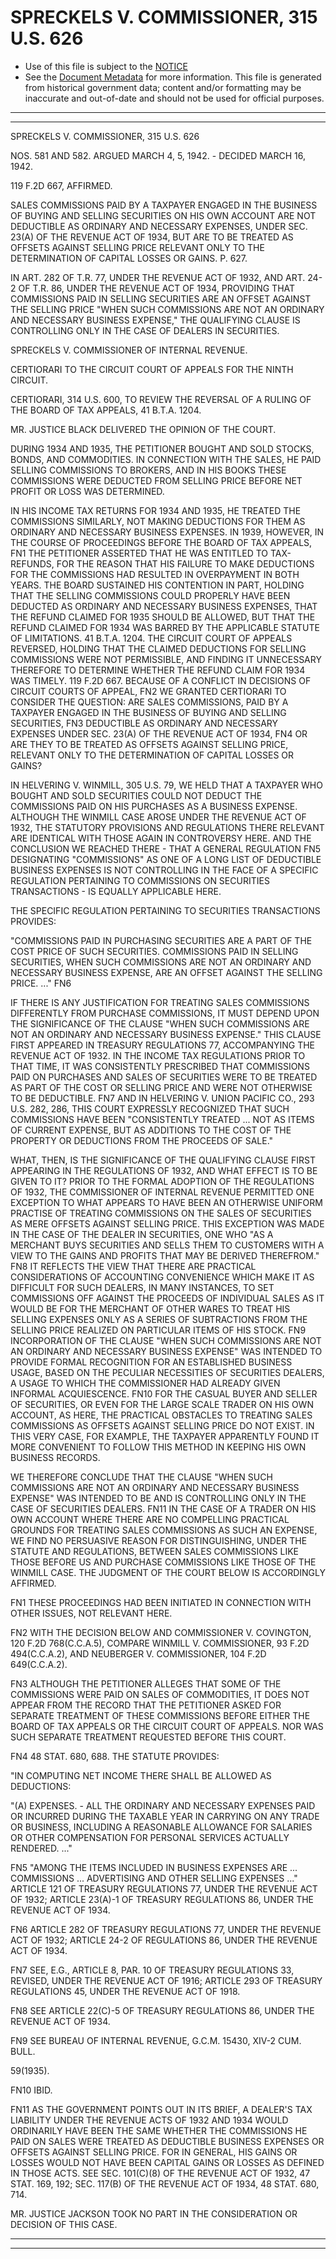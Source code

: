 ---
---

# SPRECKELS V. COMMISSIONER, 315 U.S. 626

* Use of this file is subject to the [NOTICE](https://github.com/publicdocs/notice/blob/master/NOTICE)
* See the [Document Metadata](../../../) for more information.
  This file is generated from historical government data; content and/or formatting may be inaccurate and out-of-date and should not be used for official purposes.

----------
----------

SPRECKELS V. COMMISSIONER, 315 U.S. 626

NOS. 581 AND 582.  ARGUED MARCH 4, 5, 1942.  - DECIDED MARCH 16, 1942.

119 F.2D 667, AFFIRMED.

SALES COMMISSIONS PAID BY A TAXPAYER ENGAGED IN THE BUSINESS OF BUYING AND SELLING SECURITIES ON HIS OWN ACCOUNT ARE NOT DEDUCTIBLE AS ORDINARY AND NECESSARY EXPENSES, UNDER SEC. 23(A) OF THE REVENUE ACT OF 1934, BUT ARE TO BE TREATED AS OFFSETS AGAINST SELLING PRICE RELEVANT ONLY TO THE DETERMINATION OF CAPITAL LOSSES OR GAINS.  P. 627.

IN ART. 282 OF T.R. 77, UNDER THE REVENUE ACT OF 1932, AND ART. 24-2 OF T.R. 86, UNDER THE REVENUE ACT OF 1934, PROVIDING THAT COMMISSIONS PAID IN SELLING SECURITIES ARE AN OFFSET AGAINST THE SELLING PRICE "WHEN SUCH COMMISSIONS ARE NOT AN ORDINARY AND NECESSARY BUSINESS EXPENSE," THE QUALIFYING CLAUSE IS CONTROLLING ONLY IN THE CASE OF DEALERS IN SECURITIES.

SPRECKELS V. COMMISSIONER OF INTERNAL REVENUE.

CERTIORARI TO THE CIRCUIT COURT OF APPEALS FOR THE NINTH CIRCUIT.

CERTIORARI, 314 U.S. 600, TO REVIEW THE REVERSAL OF A RULING OF THE BOARD OF TAX APPEALS, 41 B.T.A. 1204.

MR. JUSTICE BLACK DELIVERED THE OPINION OF THE COURT.

DURING 1934 AND 1935, THE PETITIONER BOUGHT AND SOLD STOCKS, BONDS, AND COMMODITIES.  IN CONNECTION WITH THE SALES, HE PAID SELLING COMMISSIONS TO BROKERS, AND IN HIS BOOKS THESE COMMISSIONS WERE DEDUCTED FROM SELLING PRICE BEFORE NET PROFIT OR LOSS WAS DETERMINED.

IN HIS INCOME TAX RETURNS FOR 1934 AND 1935, HE TREATED THE COMMISSIONS SIMILARLY, NOT MAKING DEDUCTIONS FOR THEM AS ORDINARY AND NECESSARY BUSINESS EXPENSES.  IN 1939, HOWEVER, IN THE COURSE OF PROCEEDINGS BEFORE THE BOARD OF TAX APPEALS,  FN1  THE PETITIONER ASSERTED THAT HE WAS ENTITLED TO TAX-REFUNDS, FOR THE REASON THAT HIS FAILURE TO MAKE DEDUCTIONS FOR THE COMMISSIONS HAD RESULTED IN OVERPAYMENT IN BOTH YEARS.  THE BOARD SUSTAINED HIS CONTENTION IN PART, HOLDING THAT THE SELLING COMMISSIONS COULD PROPERLY HAVE BEEN DEDUCTED AS ORDINARY AND NECESSARY BUSINESS EXPENSES, THAT THE REFUND CLAIMED FOR 1935 SHOULD BE ALLOWED, BUT THAT THE REFUND CLAIMED FOR 1934 WAS BARRED BY THE APPLICABLE STATUTE OF LIMITATIONS.  41 B.T.A. 1204.  THE CIRCUIT COURT OF APPEALS REVERSED, HOLDING THAT THE CLAIMED DEDUCTIONS FOR SELLING COMMISSIONS WERE NOT PERMISSIBLE, AND FINDING IT UNNECESSARY THEREFORE TO DETERMINE WHETHER THE REFUND CLAIM FOR 1934 WAS TIMELY.  119 F.2D 667.  BECAUSE OF A CONFLICT IN DECISIONS OF CIRCUIT COURTS OF APPEAL, FN2  WE GRANTED CERTIORARI TO CONSIDER THE QUESTION:  ARE SALES COMMISSIONS, PAID BY A TAXPAYER ENGAGED IN THE BUSINESS OF BUYING AND SELLING SECURITIES,  FN3  DEDUCTIBLE AS ORDINARY AND NECESSARY EXPENSES UNDER SEC. 23(A) OF THE REVENUE ACT OF 1934,  FN4  OR ARE THEY TO BE TREATED AS OFFSETS AGAINST SELLING PRICE, RELEVANT ONLY TO THE DETERMINATION OF CAPITAL LOSSES OR GAINS?

IN HELVERING V. WINMILL, 305 U.S. 79, WE HELD THAT A TAXPAYER WHO BOUGHT AND SOLD SECURITIES COULD NOT DEDUCT THE COMMISSIONS PAID ON HIS PURCHASES AS A BUSINESS EXPENSE.  ALTHOUGH THE WINMILL CASE AROSE UNDER THE REVENUE ACT OF 1932, THE STATUTORY PROVISIONS AND REGULATIONS THERE RELEVANT ARE IDENTICAL WITH THOSE AGAIN IN CONTROVERSY HERE.  AND THE CONCLUSION WE REACHED THERE - THAT A GENERAL REGULATION  FN5 DESIGNATING "COMMISSIONS" AS ONE OF A LONG LIST OF DEDUCTIBLE BUSINESS EXPENSES IS NOT CONTROLLING IN THE FACE OF A SPECIFIC REGULATION PERTAINING TO COMMISSIONS ON SECURITIES TRANSACTIONS - IS EQUALLY APPLICABLE HERE.

THE SPECIFIC REGULATION PERTAINING TO SECURITIES TRANSACTIONS PROVIDES:

"COMMISSIONS PAID IN PURCHASING SECURITIES ARE A PART OF THE COST PRICE OF SUCH SECURITIES.  COMMISSIONS PAID IN SELLING SECURITIES, WHEN SUCH COMMISSIONS ARE NOT AN ORDINARY AND NECESSARY BUSINESS EXPENSE, ARE AN OFFSET AGAINST THE SELLING PRICE.  ..."  FN6

IF THERE IS ANY JUSTIFICATION FOR TREATING SALES COMMISSIONS DIFFERENTLY FROM PURCHASE COMMISSIONS, IT MUST DEPEND UPON THE SIGNIFICANCE OF THE CLAUSE "WHEN SUCH COMMISSIONS ARE NOT AN ORDINARY AND NECESSARY BUSINESS EXPENSE."  THIS CLAUSE FIRST APPEARED IN TREASURY REGULATIONS 77, ACCOMPANYING THE REVENUE ACT OF 1932.  IN THE INCOME TAX REGULATIONS PRIOR TO THAT TIME, IT WAS CONSISTENTLY PRESCRIBED THAT COMMISSIONS PAID ON PURCHASES AND SALES OF SECURITIES WERE TO BE TREATED AS PART OF THE COST OR SELLING PRICE AND WERE NOT OTHERWISE TO BE DEDUCTIBLE.  FN7  AND IN HELVERING V. UNION PACIFIC CO., 293 U.S. 282, 286, THIS COURT EXPRESSLY RECOGNIZED THAT SUCH COMMISSIONS HAVE BEEN "CONSISTENTLY TREATED  ...  NOT AS ITEMS OF CURRENT EXPENSE, BUT AS ADDITIONS TO THE COST OF THE PROPERTY OR DEDUCTIONS FROM THE PROCEEDS OF SALE."

WHAT, THEN, IS THE SIGNIFICANCE OF THE QUALIFYING CLAUSE FIRST APPEARING IN THE REGULATIONS OF 1932, AND WHAT EFFECT IS TO BE GIVEN TO IT?  PRIOR TO THE FORMAL ADOPTION OF THE REGULATIONS OF 1932, THE COMMISSIONER OF INTERNAL REVENUE PERMITTED ONE EXCEPTION TO WHAT APPEARS TO HAVE BEEN AN OTHERWISE UNIFORM PRACTISE OF TREATING COMMISSIONS ON THE SALES OF SECURITIES AS MERE OFFSETS AGAINST SELLING PRICE.  THIS EXCEPTION WAS MADE IN THE CASE OF THE DEALER IN SECURITIES, ONE WHO "AS A MERCHANT BUYS SECURITIES AND SELLS THEM TO CUSTOMERS WITH A VIEW TO THE GAINS AND PROFITS THAT MAY BE DERIVED THEREFROM."  FN8  IT REFLECTS THE VIEW THAT THERE ARE PRACTICAL CONSIDERATIONS OF ACCOUNTING CONVENIENCE WHICH MAKE IT AS DIFFICULT FOR SUCH DEALERS, IN MANY INSTANCES, TO SET COMMISSIONS OFF AGAINST THE PROCEEDS OF INDIVIDUAL SALES AS IT WOULD BE FOR THE MERCHANT OF OTHER WARES TO TREAT HIS SELLING EXPENSES ONLY AS A SERIES OF SUBTRACTIONS FROM THE SELLING PRICE REALIZED ON PARTICULAR ITEMS OF HIS STOCK.  FN9 INCORPORATION OF THE CLAUSE "WHEN SUCH COMMISSIONS ARE NOT AN ORDINARY AND NECESSARY BUSINESS EXPENSE" WAS INTENDED TO PROVIDE FORMAL RECOGNITION FOR AN ESTABLISHED BUSINESS USAGE, BASED ON THE PECULIAR NECESSITIES OF SECURITIES DEALERS, A USAGE TO WHICH THE COMMISSIONER HAD ALREADY GIVEN INFORMAL ACQUIESCENCE.  FN10  FOR THE CASUAL BUYER AND SELLER OF SECURITIES, OR EVEN FOR THE LARGE SCALE TRADER ON HIS OWN ACCOUNT, AS HERE, THE PRACTICAL OBSTACLES TO TREATING SALES COMMISSIONS AS OFFSETS AGAINST SELLING PRICE DO NOT EXIST.  IN THIS VERY CASE, FOR EXAMPLE, THE TAXPAYER APPARENTLY FOUND IT MORE CONVENIENT TO FOLLOW THIS METHOD IN KEEPING HIS OWN BUSINESS RECORDS.

WE THEREFORE CONCLUDE THAT THE CLAUSE "WHEN SUCH COMMISSIONS ARE NOT AN ORDINARY AND NECESSARY BUSINESS EXPENSE" WAS INTENDED TO BE AND IS CONTROLLING ONLY IN THE CASE OF SECURITIES DEALERS.  FN11  IN THE CASE OF A TRADER ON HIS OWN ACCOUNT WHERE THERE ARE NO COMPELLING PRACTICAL GROUNDS FOR TREATING SALES COMMISSIONS AS SUCH AN EXPENSE, WE FIND NO PERSUASIVE REASON FOR DISTINGUISHING, UNDER THE STATUTE AND REGULATIONS, BETWEEN SALES COMMISSIONS LIKE THOSE BEFORE US AND PURCHASE COMMISSIONS LIKE THOSE OF THE WINMILL CASE.  THE JUDGMENT OF THE COURT BELOW IS ACCORDINGLY AFFIRMED.

FN1  THESE PROCEEDINGS HAD BEEN INITIATED IN CONNECTION WITH OTHER ISSUES, NOT RELEVANT HERE.

FN2  WITH THE DECISION BELOW AND COMMISSIONER V. COVINGTON, 120 F.2D 768(C.C.A.5), COMPARE WINMILL V. COMMISSIONER, 93 F.2D 494(C.C.A.2), AND NEUBERGER V. COMMISSIONER, 104 F.2D 649(C.C.A.2).

FN3  ALTHOUGH THE PETITIONER ALLEGES THAT SOME OF THE COMMISSIONS WERE PAID ON SALES OF COMMODITIES, IT DOES NOT APPEAR FROM THE RECORD THAT THE PETITIONER ASKED FOR SEPARATE TREATMENT OF THESE COMMISSIONS BEFORE EITHER THE BOARD OF TAX APPEALS OR THE CIRCUIT COURT OF APPEALS.  NOR WAS SUCH SEPARATE TREATMENT REQUESTED BEFORE THIS COURT.

FN4  48 STAT. 680, 688.  THE STATUTE PROVIDES:

"IN COMPUTING NET INCOME THERE SHALL BE ALLOWED AS DEDUCTIONS:

"(A)  EXPENSES.  - ALL THE ORDINARY AND NECESSARY EXPENSES PAID OR INCURRED DURING THE TAXABLE YEAR IN CARRYING ON ANY TRADE OR BUSINESS, INCLUDING A REASONABLE ALLOWANCE FOR SALARIES OR OTHER COMPENSATION FOR PERSONAL SERVICES ACTUALLY RENDERED.  ..."

FN5  "AMONG THE ITEMS INCLUDED IN BUSINESS EXPENSES ARE  ... COMMISSIONS  ...  ADVERTISING AND OTHER SELLING EXPENSES  ..."  ARTICLE 121 OF TREASURY REGULATIONS 77, UNDER THE REVENUE ACT OF 1932; ARTICLE 23(A)-1 OF TREASURY REGULATIONS 86, UNDER THE REVENUE ACT OF 1934.

FN6  ARTICLE 282 OF TREASURY REGULATIONS 77, UNDER THE REVENUE ACT OF 1932; ARTICLE 24-2 OF REGULATIONS 86, UNDER THE REVENUE ACT OF 1934.

FN7  SEE, E.G., ARTICLE 8, PAR. 10 OF TREASURY REGULATIONS 33, REVISED, UNDER THE REVENUE ACT OF 1916; ARTICLE 293 OF TREASURY REGULATIONS 45, UNDER THE REVENUE ACT OF 1918.

FN8  SEE ARTICLE 22(C)-5 OF TREASURY REGULATIONS 86, UNDER THE REVENUE ACT OF 1934.

FN9  SEE BUREAU OF INTERNAL REVENUE, G.C.M. 15430, XIV-2 CUM. BULL.

59(1935).

FN10  IBID.

FN11  AS THE GOVERNMENT POINTS OUT IN ITS BRIEF, A DEALER'S TAX LIABILITY UNDER THE REVENUE ACTS OF 1932 AND 1934 WOULD ORDINARILY HAVE BEEN THE SAME WHETHER THE COMMISSIONS HE PAID ON SALES WERE TREATED AS DEDUCTIBLE BUSINESS EXPENSES OR OFFSETS AGAINST SELLING PRICE.  FOR IN GENERAL, HIS GAINS OR LOSSES WOULD NOT HAVE BEEN CAPITAL GAINS OR LOSSES AS DEFINED IN THOSE ACTS.  SEE SEC. 101(C)(8) OF THE REVENUE ACT OF 1932, 47 STAT. 169, 192; SEC. 117(B) OF THE REVENUE ACT OF 1934, 48 STAT. 680, 714.

MR. JUSTICE JACKSON TOOK NO PART IN THE CONSIDERATION OR DECISION OF THIS CASE.


----------
----------

